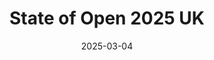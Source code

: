 ---
date: '2025-03-04'
draft: false
title: "State of Open 2025 UK"
tags: ['ai', 'open-source']
categories: ['conference']
summary: "UK's open technology conference"
event_date: '2025-03-04'
event_page: 'https://stateofopencon.com/'
recordings_link: 'https://www.youtube.com/@openuk_uk/playlists'
social_x: 'https://x.com/openuk_uk'
social_youtube: 'https://www.youtube.com/channel/UCwQATwo0WalRTQKPIKq23CA'
social_linkedin: 'https://www.linkedin.com/company/openuk'
---